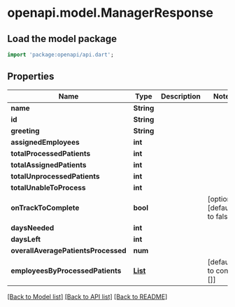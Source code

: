 # openapi.model.ManagerResponse

## Load the model package
```dart
import 'package:openapi/api.dart';
```

## Properties
Name | Type | Description | Notes
------------ | ------------- | ------------- | -------------
**name** | **String** |  | 
**id** | **String** |  | 
**greeting** | **String** |  | 
**assignedEmployees** | **int** |  | 
**totalProcessedPatients** | **int** |  | 
**totalAssignedPatients** | **int** |  | 
**totalUnprocessedPatients** | **int** |  | 
**totalUnableToProcess** | **int** |  | 
**onTrackToComplete** | **bool** |  | [optional] [default to false]
**daysNeeded** | **int** |  | 
**daysLeft** | **int** |  | 
**overallAveragePatientsProcessed** | **num** |  | 
**employeesByProcessedPatients** | [**List<EmployeeByProcessedPatients>**](EmployeeByProcessedPatients.md) |  | [default to const []]

[[Back to Model list]](../README.md#documentation-for-models) [[Back to API list]](../README.md#documentation-for-api-endpoints) [[Back to README]](../README.md)


